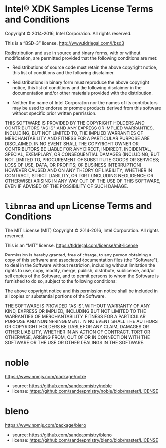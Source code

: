 Intel® XDK Samples License Terms and Conditions
===============================================

Copyright © 2014-2016, Intel Corporation. All rights reserved.

This is a “BSD-3” license. <http://www.tldrlegal.com/l/bsd3>

Redistribution and use in source and binary forms, with or without
modification, are permitted provided that the following conditions are
met:

* Redistributions of source code must retain the above copyright
  notice, this list of conditions and the following disclaimer.

* Redistributions in binary form must reproduce the above copyright
  notice, this list of conditions and the following disclaimer in the
  documentation and/or other materials provided with the distribution.

* Neither the name of Intel Corporation nor the names of its
  contributors may be used to endorse or promote products derived from
  this software without specific prior written permission.

THIS SOFTWARE IS PROVIDED BY THE COPYRIGHT HOLDERS AND CONTRIBUTORS "AS
IS" AND ANY EXPRESS OR IMPLIED WARRANTIES, INCLUDING, BUT NOT LIMITED
TO, THE IMPLIED WARRANTIES OF MERCHANTABILITY AND FITNESS FOR A
PARTICULAR PURPOSE ARE DISCLAIMED. IN NO EVENT SHALL THE COPYRIGHT OWNER
OR CONTRIBUTORS BE LIABLE FOR ANY DIRECT, INDIRECT, INCIDENTAL, SPECIAL,
EXEMPLARY, OR CONSEQUENTIAL DAMAGES (INCLUDING, BUT NOT LIMITED TO,
PROCUREMENT OF SUBSTITUTE GOODS OR SERVICES; LOSS OF USE, DATA, OR
PROFITS; OR BUSINESS INTERRUPTION) HOWEVER CAUSED AND ON ANY THEORY OF
LIABILITY, WHETHER IN CONTRACT, STRICT LIABILITY, OR TORT (INCLUDING
NEGLIGENCE OR OTHERWISE) ARISING IN ANY WAY OUT OF THE USE OF THIS
SOFTWARE, EVEN IF ADVISED OF THE POSSIBILITY OF SUCH DAMAGE.


`libmraa` and `upm` License Terms and Conditions
================================================

The MIT License (MIT)
Copyright © 2014-2016, Intel Corporation. All rights reserved.

This is an “MIT” license. <https://tldrlegal.com/license/mit-license>

Permission is hereby granted, free of charge, to any person obtaining
a copy of this software and associated documentation files (the
"Software"), to deal in the Software without restriction, including
without limitation the rights to use, copy, modify, merge, publish,
distribute, sublicense, and/or sell copies of the Software, and to
permit persons to whom the Software is furnished to do so, subject to
the following conditions:

The above copyright notice and this permission notice shall be
included in all copies or substantial portions of the Software.

THE SOFTWARE IS PROVIDED "AS IS", WITHOUT WARRANTY OF ANY KIND,
EXPRESS OR IMPLIED, INCLUDING BUT NOT LIMITED TO THE WARRANTIES OF
MERCHANTABILITY, FITNESS FOR A PARTICULAR PURPOSE AND
NONINFRINGEMENT. IN NO EVENT SHALL THE AUTHORS OR COPYRIGHT HOLDERS BE
LIABLE FOR ANY CLAIM, DAMAGES OR OTHER LIABILITY, WHETHER IN AN ACTION
OF CONTRACT, TORT OR OTHERWISE, ARISING FROM, OUT OF OR IN CONNECTION
WITH THE SOFTWARE OR THE USE OR OTHER DEALINGS IN THE SOFTWARE.


noble
=====

https://www.npmjs.com/package/noble

* source: https://github.com/sandeepmistry/noble
* license: https://github.com/sandeepmistry/noble/blob/master/LICENSE

bleno
=====

https://www.npmjs.com/package/bleno

* source: https://github.com/sandeepmistry/bleno
* license: https://github.com/sandeepmistry/bleno/blob/master/LICENSE
